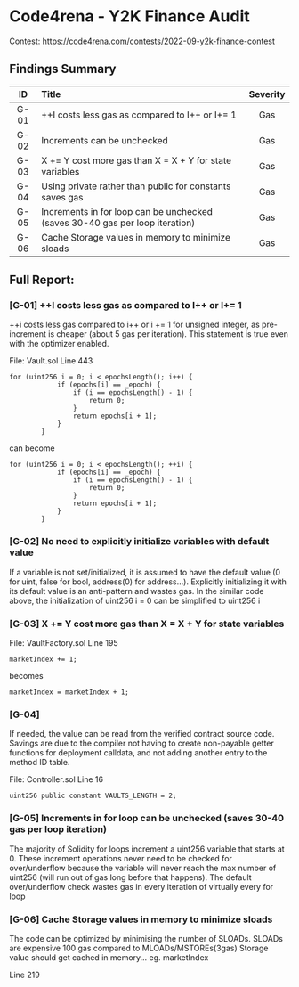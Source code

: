 # Code4rena - Y2K Finance Audit 

Contest: https://code4rena.com/contests/2022-09-y2k-finance-contest

## Findings Summary

| ID | Title                                                                         | Severity |
|:-: | :--                                                                          | :------: |
|G-01 | ++I costs less gas as compared to I++ or I+= 1                               | Gas |
|G-02 | Increments can be unchecked                                                  | Gas |
|G-03 | X += Y cost more gas than X = X + Y for state variables                      | Gas |
|G-04 | Using private rather than public for constants saves gas                     | Gas |
|G-05 | Increments in for loop can be unchecked (saves 30-40 gas per loop iteration) | Gas |
|G-06 | Cache Storage values in memory to minimize sloads                            | Gas |


## Full Report:

### [G-01] ++I costs less gas as compared to I++ or I+= 1
++i costs less gas compared to i++ or i += 1 for unsigned integer, as pre-increment is cheaper (about 5 gas per iteration). This statement is true even with the optimizer enabled.

File: Vault.sol Line 443
```
for (uint256 i = 0; i < epochsLength(); i++) {
            if (epochs[i] == _epoch) {
                if (i == epochsLength() - 1) {
                    return 0;
                }
                return epochs[i + 1];
            }
        }
```
can become
```
for (uint256 i = 0; i < epochsLength(); ++i) {
            if (epochs[i] == _epoch) {
                if (i == epochsLength() - 1) {
                    return 0;
                }
                return epochs[i + 1];
            }
        }
```
### [G-02] No need to explicitly initialize variables with default value
If a variable is not set/initialized, it is assumed to have the default value (0 for uint, false for bool, address(0) for address…). Explicitly initializing it with its default value is an anti-pattern and wastes gas. In the similar code above, the initialization of uint256 i = 0 can be simplified to uint256 i

### [G-03] X += Y cost more gas than X = X + Y for state variables
File: VaultFactory.sol Line 195
```
marketIndex += 1;
```
becomes
```
marketIndex = marketIndex + 1;
```
### [G-04]
If needed, the value can be read from the verified contract source code. Savings are due to the compiler not having to create non-payable getter functions for deployment calldata, and not adding another entry to the method ID table.

File: Controller.sol Line 16
```
uint256 public constant VAULTS_LENGTH = 2;
```
### [G-05] Increments in for loop can be unchecked (saves 30-40 gas per loop iteration)
The majority of Solidity for loops increment a uint256 variable that starts at 0. These increment operations never need to be checked for over/underflow because the variable will never reach the max number of uint256 (will run out of gas long before that happens). The default over/underflow check wastes gas in every iteration of virtually every for loop

### [G-06] Cache Storage values in memory to minimize sloads
The code can be optimized by minimising the number of SLOADs. SLOADs are expensive 100 gas compared to MLOADs/MSTOREs(3gas) Storage value should get cached in memory... eg. marketIndex

Line 219

